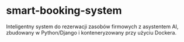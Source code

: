 # smart-booking-system
Inteligentny system do rezerwacji zasobów firmowych z asystentem AI, zbudowany w Python/Django i konteneryzowany przy użyciu Dockera.
